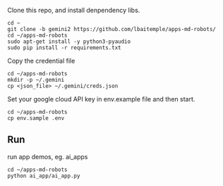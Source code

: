 
Clone this repo, and install denpendency libs.
```
cd ~
git clone -b gemini2 https://github.com/lbaitemple/apps-md-robots/
cd ~/apps-md-robots
sudo apt-get install -y python3-pyaudio
sudo pip install -r requirements.txt
```

Copy the credential file
```
cd ~/apps-md-robots
mkdir -p ~/.gemini
cp <json_file> ~/.gemini/creds.json
```

Set your google cloud API key in env.example file and then start.
 
```
cd ~/apps-md-robots
cp env.sample .env

```

## Run
run app demos, eg. ai_apps
 
```
cd ~/apps-md-robots
python ai_app/ai_app.py
```

